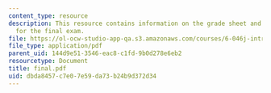 ```yaml
---
content_type: resource
description: This resource contains information on the grade sheet and problem sets
  for the final exam.
file: https://ol-ocw-studio-app-qa.s3.amazonaws.com/courses/6-046j-introduction-to-algorithms-sma-5503-fall-2005/dbda8457c7e07e59da73b24b9d372d34_final.pdf
file_type: application/pdf
parent_uid: 144d9e51-3546-eac8-c1fd-9b0d278e6eb2
resourcetype: Document
title: final.pdf
uid: dbda8457-c7e0-7e59-da73-b24b9d372d34
---
```

